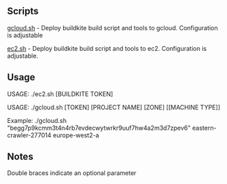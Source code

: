 ## Scripts

[gcloud.sh](gcloud.sh) - Deploy buildkite build script and tools to gcloud. Configuration is adjustable

[ec2.sh](ec2.sh) - Deploy buildkite build script and tools to ec2. Configuration is adjustable. 

## Usage

USAGE: ./ec2.sh [BUILDKITE TOKEN]

USAGE: ./gcloud.sh [TOKEN] [PROJECT NAME] [ZONE] [[MACHINE TYPE]]

Example: ./gcloud.sh "begg7p9kcmm3t4n4rb7evdecwytwrkr9uuf7hw4a2m3d7zpev6" eastern-crawler-277014 europe-west2-a

## Notes

Double braces indicate an optional parameter

